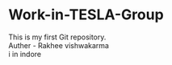 # Work-in-TESLA-Group
This is my first Git repository.
<br>
Auther - Rakhee vishwakarma
<br>
i in indore  

   